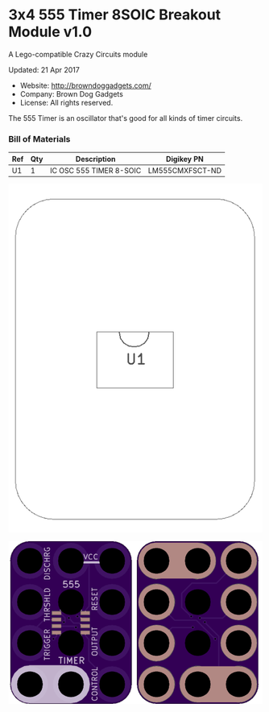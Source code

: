 <!--- start title --->
# 3x4 555 Timer 8SOIC Breakout Module v1.0
A Lego-compatible Crazy Circuits module

Updated: 21 Apr 2017

- Website: http://browndoggadgets.com/
- Company: Brown Dog Gadgets
- License: All rights reserved.
<!--- end title --->

The 555 Timer is an oscillator that's good for all kinds of timer circuits.

<!--- bom start --->
### Bill of Materials

|Ref|Qty|Description|Digikey PN|
|---|---|-----------|------|
|U1|1|IC OSC 555 TIMER 8-SOIC|LM555CMXFSCT-ND|


<!--- bom end --->
![Assembly Diagram](assembly.png)

![Gerber Preview](preview.png)

